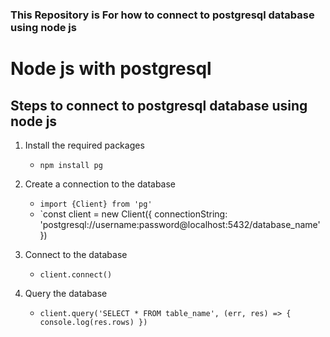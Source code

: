 ### This Repository is For how to connect to postgresql database using node js

# Node js with postgresql


## Steps to connect to postgresql database using node js
1. Install the required packages
    - `npm install pg`
2. Create a connection to the database
    - `import {Client} from 'pg'`
    - `const client = new Client({
        connectionString: 'postgresql://username:password@localhost:5432/database_name'
    })


3. Connect to the database
    - `client.connect()`

4. Query the database
    - `client.query('SELECT * FROM table_name', (err, res) => {
        console.log(res.rows)
    })`


